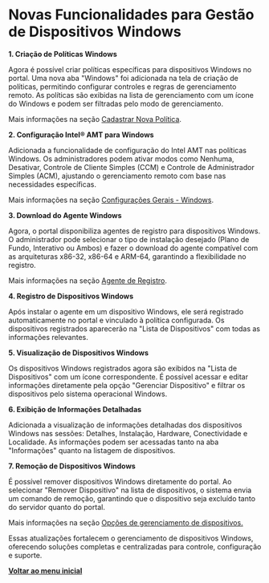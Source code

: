 # Novas Funcionalidades para Gestão de Dispositivos Windows

**1. Criação de Políticas Windows**

Agora é possível criar políticas específicas para dispositivos Windows no portal. Uma nova aba "Windows" foi adicionada na tela de criação de políticas, permitindo configurar controles e regras de gerenciamento remoto. As políticas são exibidas na lista de gerenciamento com um ícone do Windows e podem ser filtradas pelo modo de gerenciamento.&#x20;

Mais informações na seção [Cadastrar Nova Política](../../portal/configuracoes/gerenciar-politicas/cadastrar-nova-politica.md).

**2. Configuração Intel® AMT para Windows**

Adicionada a funcionalidade de configuração do Intel AMT nas políticas Windows. Os administradores podem ativar modos como Nenhuma, Desativar, Controle de Cliente Simples (CCM) e Controle de Administrador Simples (ACM), ajustando o gerenciamento remoto com base nas necessidades específicas.&#x20;

Mais informações na seção [Configurações Gerais - Windows](../../portal/configuracoes/gerenciar-politicas/editar-politica-windows/configuracoes-gerais-windows.md).

**3. Download do Agente Windows**

Agora, o portal disponibiliza agentes de registro para dispositivos Windows. O administrador pode selecionar o tipo de instalação desejado (Plano de Fundo, Interativo ou Ambos) e fazer o download do agente compatível com as arquiteturas x86-32, x86-64 e ARM-64, garantindo a flexibilidade no registro.&#x20;

Mais informações na seção [Agente de Registro](../../portal/configuracoes/gerenciar-politicas/agente-de-registro-windows.md).

**4. Registro de Dispositivos Windows**

Após instalar o agente em um dispositivo Windows, ele será registrado automaticamente no portal e vinculado à política configurada. Os dispositivos registrados aparecerão na "Lista de Dispositivos" com todas as informações relevantes.&#x20;

**5. Visualização de Dispositivos Windows**

Os dispositivos Windows registrados agora são exibidos na "Lista de Dispositivos" com um ícone correspondente. É possível acessar e editar informações diretamente pela opção "Gerenciar Dispositivo" e filtrar os dispositivos pelo sistema operacional Windows.&#x20;

**6. Exibição de Informações Detalhadas**

Adicionada a visualização de informações detalhadas dos dispositivos Windows nas sessões: Detalhes, Instalação, Hardware, Conectividade e Localidade. As informações podem ser acessadas tanto na aba "Informações" quanto na listagem de dispositivos.&#x20;

**7. Remoção de Dispositivos Windows**

É possível remover dispositivos Windows diretamente do portal. Ao selecionar "Remover Dispositivo" na lista de dispositivos, o sistema envia um comando de remoção, garantindo que o dispositivo seja excluído tanto do servidor quanto do portal.&#x20;

Mais informações na seção [Opções de gerenciamento de dispositivos.](../../portal/dispositivos/lista-de-dispositivos/opcoes-de-gerenciamento-de-dispositivos.md)

Essas atualizações fortalecem o gerenciamento de dispositivos Windows, oferecendo soluções completas e centralizadas para controle, configuração e suporte.

[**Voltar ao menu inicial**](./)
